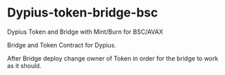 # Dypius-token-bridge-bsc
Dypius Token and Bridge with Mint/Burn for BSC/AVAX

Bridge and Token Contract for Dypius.

After Bridge deploy change owner of Token in order for the bridge to work as it should.
